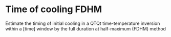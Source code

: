 # Time of cooling FDHM
Estimate the timing of initial cooling in a QTQt time-temperature inversion within a [time] window by the full duration at half-maximum (FDHM) method
